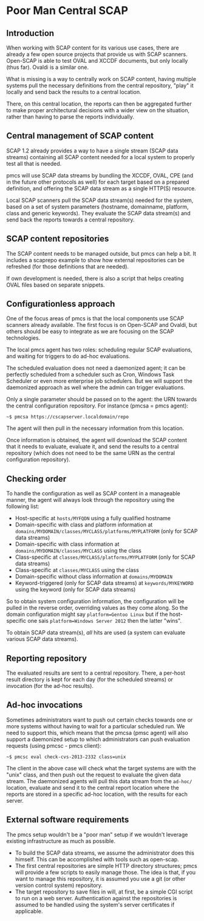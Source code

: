 Poor Man Central SCAP
=====================

Introduction
------------

When working with SCAP content for its various use cases, there are already a
few open source projects that provide us with SCAP scanners. Open-SCAP is able
to test OVAL and XCCDF documents, but only locally (thus far). Ovaldi is a
similar one.

What is missing is a way to centrally work on SCAP content, having multiple
systems pull the necessary definitions from the central repository, "play" it
locally and send back the results to a central location.

There, on this central location, the reports can then be aggregated further to
make proper architectural decisions with a wider view on the situation, rather
than having to parse the reports individually.

Central management of SCAP content
----------------------------------

SCAP 1.2 already provides a way to have a single stream (SCAP data streams)
containing all SCAP content needed for a local system to properly test all that
is needed.

pmcs will use SCAP data streams by bundling the XCCDF, OVAL, CPE (and in the
future other protocols as well) for each target based on a prepared definition,
and offering the SCAP data stream as a single HTTP(S) resource.

Local SCAP scanners pull the SCAP data stream(s) needed for the system, based on
a set of system parameters (hostname, domainname, platform, class and generic
keywords). They evaluate the SCAP data stream(s) and send back the reports
towards a central repository.

SCAP content repositories
-------------------------

The SCAP content needs to be managed outside, but pmcs can help a bit. It
includes a scaprepo example to show how external repositories can be refreshed
(for those definitions that are needed).

If own development is needed, there is also a script that helps creating OVAL
files based on separate snippets.

Configurationless approach
--------------------------

One of the focus areas of pmcs is that the local components use SCAP scanners
already available. The first focus is on Open-SCAP and Ovaldi, but others should
be easy to integrate as we are focusing on the SCAP technologies.

The local pmcs agent has two roles: scheduling regular SCAP evaluations, and
waiting for triggers to do ad-hoc evaluations.

The scheduled evaluation does not need a daemonized agent; it can be perfectly
scheduled from a scheduler such as Cron, Windows Task Scheduler or even more
enterprise job schedulers. But we will support the daemonized approach as well
where the admin can trigger evaluations.

Only a single parameter should be passed on to the agent: the URN towards the
central configuration repository. For instance (pmcsa = pmcs agent):
```
~$ pmcsa https://cscapserver.localdomain/repo
```

The agent will then pull in the necessary information from this location.

Once information is obtained, the agent will download the SCAP content that it
needs to evaluate, evaluate it, and send the results to a central repository
(which does not need to be the same URN as the central configuration
repository).

Checking order
--------------

To handle the configuration as well as SCAP content in a manageable manner, the
agent will always look through the repository using the following list:

* Host-specific at `hosts/MYFQDN` using a fully qualified hostname
* Domain-specific with class and platform information at
  `domains/MYDOMAIN/classes/MYCLASS/platforms/MYPLATFORM` (only for SCAP data
  streams)
* Domain-specific with class information at `domains/MYDOMAIN/classes/MYCLASS` using the class
* Class-specific at `classes/MYCLASS/platforms/MYPLATFORM` (only for SCAP data
  streams)
* Class-specific at `classes/MYCLASS` using the class
* Domain-specific without class information at `domains/MYDOMAIN`
* Keyword-triggered (only for SCAP data streams) at `keywords/MYKEYWORD` using the
  keyword (only for SCAP data streams)

So to obtain system configuration information, the configuration will be pulled
in the reverse order, overriding values as they come along. So the domain
configuration might say `platform=Gentoo Linux` but if the host-specific one
sais `platform=Windows Server 2012` then the latter "wins".

To obtain SCAP data stream(s), *all* hits are used (a system can evaluate
various SCAP data streams).

Reporting repository
--------------------

The evaluated results are sent to a central repository. There, a per-host result
directory is kept for each day (for the scheduled streams) or invocation (for
the ad-hoc results).

Ad-hoc invocations
------------------

Sometimes administrators want to push out certain checks towards one or more
systems without having to wait for a particular scheduled run. We need to
support this, which means that the pmcsa (pmsc agent) will also support a
daemonized setup to which administrators can push evaluation requests (using
pmcsc - pmcs client):
```
~$ pmcsc eval check-cvs-2013-2332 class=unix
```

The client in the above case will check what the target systems are with the
"unix" class, and then push out the request to evaluate the given data stream.
The daemonized agents will pull this data stream from the `ad-hoc/` location,
evaluate and send it to the central report location where the reports are stored
in a specific ad-hoc location, with the results for each server.

External software requirements
------------------------------

The pmcs setup wouldn't be a "poor man" setup if we wouldn't leverage existing
infrastructure as much as possible.

* To build the SCAP data streams, we assume the administrator does this himself.
  This can be accomplished with tools such as open-scap.
* The first central repositories are simple HTTP directory structures; pmcs will
  provide a few scripts to easily manage those. The idea is that, if you want to
  manage this repository, it is assumed you use a git (or other version control
  system) repository.
* The target repository to save files in will, at first, be a simple CGI script
  to run on a web server. Authentication against the repositories is assumed to
  be handled using the system's server certificates if applicable.


